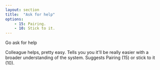 ```yaml
---
layout: section
title:  "Ask for help"
options:
    - 15: Pairing.
    - 10: Stick to it.
---
```

Go ask for help

Colleague helps, pretty easy. Tells you you it'll be really easier with a broader understanding of the system. Suggests Pairing (15) or stick to it (10).


